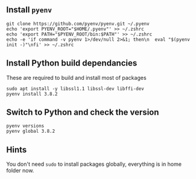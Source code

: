 ## Install `pyenv`

```
git clone https://github.com/pyenv/pyenv.git ~/.pyenv
echo 'export PYENV_ROOT="$HOME/.pyenv"' >> ~/.zshrc
echo 'export PATH="$PYENV_ROOT/bin:$PATH"' >> ~/.zshrc
echo -e 'if command -v pyenv 1>/dev/null 2>&1; then\n  eval "$(pyenv init -)"\nfi' >> ~/.zshrc
```

## Install Python build dependancies

These are required to build and install most of packages

```
sudo apt install -y libssl1.1 libssl-dev libffi-dev
pyenv install 3.8.2
```

## Switch to Python and check the version

```
pyenv versions
pyenv global 3.8.2
```

## Hints

You don't need `sudo` to install packages globally, everything is in home folder now.
